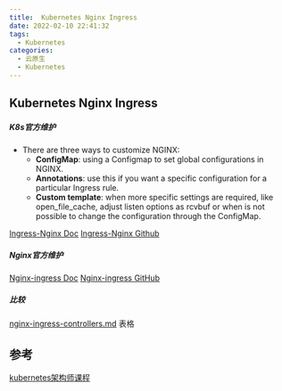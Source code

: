 ```yaml
---
title:  Kubernetes Nginx Ingress
date: 2022-02-10 22:41:32
tags:
  - Kubernetes
categories: 
  - 云原生
  - Kubernetes  
---
```


<p></p>
<!-- more -->

## Kubernetes Nginx Ingress
##### K8s官方维护
+ There are three ways to customize NGINX:
   - **ConfigMap**: using a Configmap to set global configurations in NGINX.
   - **Annotations**: use this if you want a specific configuration for a particular Ingress rule.
   - **Custom template**: when more specific settings are required, like open_file_cache, adjust listen options as rcvbuf or when is not possible to change the configuration through the ConfigMap.

[Ingress-Nginx Doc](https://kubernetes.github.io/ingress-nginx/user-guide/nginx-configuration/annotations/)
[Ingress-Nginx Github](https://github.com/kubernetes/ingress-nginx)

##### Nginx官方维护
[Nginx-ingress Doc](https://docs.nginx.com/nginx-ingress-controller/configuration/ingress-resources/advanced-configuration-with-annotations/)
[Nginx-ingress GitHub](https://github.com/nginxinc/kubernetes-ingress)

##### 比较
[nginx-ingress-controllers.md](https://github.com/nginxinc/kubernetes-ingress/blob/main/docs/content/intro/nginx-ingress-controllers.md)    表格      



## 参考
[kubernetes架构师课程](https://www.bilibili.com/video/BV16t4y1w7r6?p=162)

